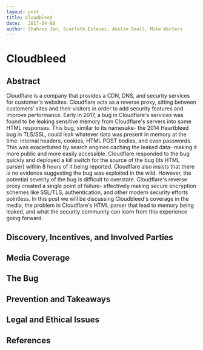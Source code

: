 ```yaml
---
layout: post
title: Cloudbleed
date:   2017-04-08
author: Shahrez Jan, Scarleth Estevez, Austin Small, Mike Winters
---
```


# Cloudbleed

## Abstract
Cloudflare is a company that provides a CDN, DNS, and security services for customer's websites. Cloudflare acts as a reverse proxy, sitting between customers' sites and their visitors in order to add security features and improve performance. Early in 2017, a bug in Cloudflare's services was found to be leaking sensitive memory from Cloudflare's servers into some HTML responses. This bug, similar to its namesake- the 2014 Heartbleed bug in TLS/SSL, could leak whatever data was present in memory at the time: internal headers, cookies, HTML POST bodies, and even passwords. This was exacerbated by search engines caching the leaked data- making it more public and more easily accessible. Cloudflare responded to the bug quickly and deployed a kill switch for the source of the bug (its HTML parser) within 8 hours of it being reported. Cloudflare also insists that there is no evidence suggesting the bug was exploited in the wild. However, the potential severity of the bug is difficult to overstate. Cloudflare's reverse proxy created a single point of failure- effectively making secure encryption schemes like SSL/TLS, authentication, and other modern security efforts pointless. In this post we will be discussing Cloudbleed's coverage in the media, the problem in Cloudflare's HTML parser that lead to memory being leaked, and what the security community can learn from this experience going forward.

## Discovery, Incentives, and Involved Parties

## Media Coverage

## The Bug

## Prevention and Takeaways

## Legal and Ethical Issues

## References
